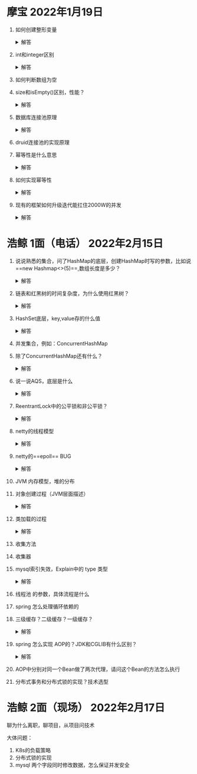 # 摩宝  2022年1月19日

1. 如何创建整形变量

   <details>
     <summary>解答</summary>
     <pre><code>
     1.直接编写不需要new
     2.new Integer
     </code></pre>
   </details>

2. int和integer区别

   <details>
     <summary>解答</summary>
     <pre><code>
     1.int 是基本类型，直接存数值 存在于，Integer是一个对象，用一个引用指向这个对象
     2.在初始化的时候 int是0，Integer是null
     扩展内容：自动装箱和自动拆箱，静态常量池
     </code></pre>
   </details>

3. 如何判断数组为空

4. size和isEmpty()区别，性能？

   <details>
     <summary>解答</summary>
     <pre><code>
     public boolean isEmpty() {
           return size == 0;
       }
       public int size() {
           return size;
       }
       1.isEmpty更具有表现力（代码更易于阅读和维护）
       2.isEmpty更快（需要看实现方法，比如是 ConcurrentLinkedQueue 底层直接使用开头是否为空来判断）
       public int size() {
           int count = 0;
           for (Node<E> p = first(); p != null; p = succ(p))
               if (p.item != null)
                   // Collection.size() spec says to max out
                   if (++count == Integer.MAX_VALUE)
                       break;
           return count;
       }
       public boolean isEmpty() {
           return findFirst() == null;
       }
    </code></pre>
   </details>

5. 数据库连接池原理

   <details>
     <summary>解答</summary>
     <pre><code>
   	在应用程序启动时创建足够的数据库连接，由应用程序动态对池中的连接进行申请，使用和释放；
   	有两个比较重要的参数：最小连接数和最大连接数
   	1.如果当前连接数小于最小连接数，则创建新的连接处理请求
   	2.如果连接池中有空闲连接则复用空闲连接；
   	3.如果空闲池中没有连接并且当前连接数大于最大连接数，则创建新的连接处理请求
   	4.如果当前连接数已经大于等于最大连接数，则按照配置中设定的时间（C3P0 的连接池配置是 checkoutTimeout）等待旧的连接可用；
   	5.如果等待超过了这个设定时间则向用户抛出错误。
     </code></pre>
   </details>

6. druid连接池的实现原理

7. 幂等性是什么意思

   <details>
     <summary>解答</summary>
     <pre><code>
   	某个行为重复的执行，最终获取的结果是相同的，不会应为重复的执行对系统造成变化。
     </code></pre>
   </details>

8. 如何实现幂等性

   <details>
     <summary>解答</summary>
     <pre><code>
   	1.在数据库层面添加唯一索引
   	2.乐观锁（添加版本号）
   	3.悲观锁（直接上锁）
   	4.token令牌（每次请求之前获取token，服务器将token存在Redis，然后请求的时候进行token校验）
     </code></pre>
   </details>

9. 现有的框架如何升级迭代能扛住2000W的并发

   <details>
     <summary>解答</summary>
     <pre><code>
   	1.Tomcat于数据分开部署
   	2.引入本地缓存和分布式缓存
   	3.引入反向代理实现负载均衡
   	4.数据库读写分离
   	5.数据库按业务分库
   	6.把大表拆分成小表
   	7.使用LVS或F5来使多个Nginx负载均衡
   	8.通过DNS轮询实现机房间的负载均衡
   	9.引入NoSQL数据库和搜索引擎等技术
   	10.大应用拆分为小应用
   	11.复用的功能抽离成微服务
   	12.引入企业服务总线ESB屏蔽服务接口的访问差异
   	13.引入容器化技术实现运行环境隔离与动态服务管理
   	14.以云平台承载系统
     </code></pre>
   </details>

# 浩鲸 1面（电话） 2022年2月15日

1. 说说熟悉的集合，问了HashMap的底层，创建HashMap时写的参数，比如说 ==new Hashmap<>(5)==,数组长度是多少？

   <details>
     <summary>解答</summary>
     <pre><code>
     // 将参数换算为 比它大切最接近的 2次方数值
   	static final int tableSizeFor(int cap) {
           int n = cap - 1;
           n |= n >>> 1;
           n |= n >>> 2;
           n |= n >>> 4;
           n |= n >>> 8;
           n |= n >>> 16;
           return (n < 0) ? 1 : (n >= MAXIMUM_CAPACITY) ? MAXIMUM_CAPACITY : n + 1;
       }
       </code></pre>
   </details>

2. 链表和红黑树的时间复杂度，为什么使用红黑树？

   <details>
     <summary>解答</summary>
     <pre><code>
     	  数组	   链表	  二叉树	二叉排序树	     红黑树
   查找	O(N)	O(N)	O(N)	O(log2N)~O(N)	O(log2N)
       </code></pre>
   </details>

3. HashSet底层，key,value存的什么值

   <details>
     <summary>解答</summary>
     <pre><code>
     	   1.底层直接是new HashMap()
     	   2.key:set.add()的值，value:Object PRESENT = new Object(); object 对象
     </code></pre>
    </details>

4. 并发集合，例如：ConcurrentHashMap

5. 除了ConcurrentHashMap还有什么？

   <details>
     <summary>解答</summary>
     <pre><code>
     	    - **`ConcurrentHashMap`** : 线程安全的 `HashMap`
   		- **`CopyOnWriteArrayList`** : 线程安全的 `List`，在读多写少的场合性能非常好，远远好于 `Vector`。
   		- **`ConcurrentLinkedQueue`** : 高效的并发队列，使用链表实现。可以看做一个线程安全的 `LinkedList`，这是一个非阻塞队列。
   		- **`BlockingQueue`** : 这是一个接口，JDK 内部通过链表、数组等方式实现了这个接口。表示阻塞队列，非常适合用于作为数据共享的通道。
   		- **`ConcurrentSkipListMap`** : 跳表的实现。这是一个 Map，使用跳表的数据结构进行快速查找。
     </code></pre>
    </details>

6. 说一说AQS，底层是什么

   <details>
     <summary>解答</summary>
     <pre><code>
     	  请求资源的线程，将共享资源设置为锁状态。如果共享资源被占用了，提供了一套阻塞和唤醒时锁分配机制，这个机制是利用CLH队列实现的，即使获取不到锁，也会加入队列之中。
     </code></pre>
    </details>

7. ReentrantLock中的公平锁和非公平锁？

   <details>
     <summary>解答</summary>
     <pre><code>
     	  公平锁：按照队列中的顺序来唤醒，先到的先拿到锁
     	  非公平锁：首先在第一调用的时候就会直接先进行一次CAS，成功就返回，非公平锁在 CAS 失败后，和公平锁一样都会进入到 tryAcquire 方法，在 tryAcquire 方法中，如果发现锁这个时候被释放了（state == 0），非公平锁会直接 CAS 抢锁，但是公平锁会判断等待队列是否有线程处于等待状态，如果有则不去抢锁，乖乖排到后面。
     </code></pre>
    </details>

8. netty的线程模型

   <details>
     <summary>解答</summary>
     <pre><code>
     	  1. netty单线程模型
     	  	所有的I/O 操作都是在同一个NIO线程上完成的，此时的NIO的责任包括：接收创建线程连接，读写操作等
     	  2. Reactor多线程模型
     	  	有一组NIO线程来处理连接读写操作，一个NIO线程处理Accept。一个NIO线程可以处理多个连接事件。
     	  3. Reactor主从多线程模型
     	  	一个单独的NIO线程池来处理连接请求，有一组NIO线程来处理连接之后的读写操作。
     </code></pre>
    </details>

9. netty的==epoll==  BUG 

   <details>
     <summary>解答</summary>
     <pre><code>
     	  原因：select()操作是阻塞的，只有被监听的fd有读写操作时，才被唤醒。但是，在这个bug中，没有任何fd有读写请求，但是select()操作依旧被唤醒很显然，这种情况下，selectedKeys()返回的是个空数组，然后按照逻辑执行到while(true)处，循环执行，导致死循环。
     	  解决方法：
     	  1. 对Selector的select操作周期进行统计，每完成一次空的select操作进行一次计数。
   	  2. 若在某个周期内连续发生N次空轮询，则触发了epoll死循环bug。
   	  3. 重建Selector，判断是否是其他线程发起的重建请求，若不是则将原SocketChannel从旧的Selector上去除注册，重新注册到新的Selector上，并将原来的Selector关闭。使用新的Selector进行替换。
     </code></pre>
    </details>

10. JVM 内存模型，堆的分布

11. 对象创建过程（JVM层面描述）

    <details>
      <summary>解答</summary>
      <pre><code>
      	  1. 类加载检测
      	  2. 内存分配
      	  3. 初始化零值
      	  4. 设置对象头
      	  5.执行init方法
      </code></pre>
     </details>

12. 类加载的过程

    <details>
      <summary>解答</summary>
      <pre><code>
      	  1. 加载
      	  2. 连接
      	  	1. 验证
      	  	2. 准备
      	  	3. 解析
      	  3. 初始化
      	  4. 使用
      	  5. 卸载
      </code></pre>
     </details>

13. 收集方法

14. 收集器

15. mysql索引失效，Explain中的 type 类型

    <details>
      <summary>解答</summary>
      <pre><code>
      	 system > const > eq_ref > ref > range > index > ALL
      </code></pre>
     </details>

16. 线程池 的参数，具体流程是什么

17. spring  怎么处理循环依赖的

18. 三级缓存？二级缓存？一级缓存？

    <details>
      <summary>解答</summary>
      <pre><code>
      	 一级缓存？
      	 	如果使用一级缓存，就会存在未赋值对象和已赋值对象混合在一起，会出现空指针异常
         二级缓存？
         	在普通的依赖循环是没问题的，但时候如果是出现代理对象就会有问题，因为如果Bean 是被代理的话，就需要就将代理对象进行缓存。如果是在创建对象之前就只直接进行代理，这样子就违背了IOC和AOP的设计原理了。如果必须要保持这个原理就需要使用三级缓存，可以直接在二级缓存中存代理对象和objectFactory， 这样子就显得二级缓存很混乱。
      </code></pre>
     </details>

19. spring 怎么实现 AOP的？JDK和CGLIB有什么区别？

    <details>
      <summary>解答</summary>
      <pre><code>
      	 JDK：利用拦截器加上反射生产一个实现代理接口的匿名类，在调用具体方法前调用InvokeHandler来处理。
      	 CGLIB：利用ASM开源包，对代理对象类的class文件加载进来，通过修改其字节码生成子类来处理。
      </code></pre>
     </details>

20. AOP中分别对同一个Bean做了两次代理，请问这个Bean的方法怎么执行

21. 分布式事务和分布式锁的实现？技术选型

# 浩鲸 2面（现场） 2022年2月17日

聊为什么离职，聊项目，从项目问技术

大体问题：

1. K8s的负载策略
2. 分布式锁的实现
3. mysql 两个字段同时修改数据，怎么保证并发安全

